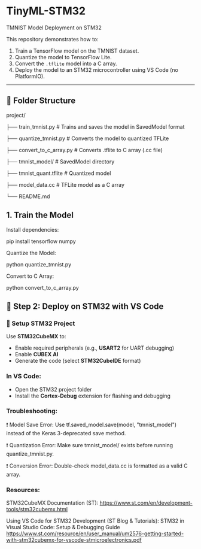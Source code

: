 # TinyML-STM32
TMNIST Model Deployment on STM32

This repository demonstrates how to:

1. Train a TensorFlow model on the TMNIST dataset.
2. Quantize the model to TensorFlow Lite.
3. Convert the `.tflite` model into a C array.
4. Deploy the model to an STM32 microcontroller using VS Code (no PlatformIO).

---

## 📁 Folder Structure

project/

├── train_tmnist.py # Trains and saves the model in SavedModel format

├── quantize_tmnist.py # Converts the model to quantized TFLite

├── convert_to_c_array.py # Converts .tflite to C array (.cc file)

├── tmnist_model/ # SavedModel directory

├── tmnist_quant.tflite # Quantized model

├── model_data.cc # TFLite model as a C array

└── README.md

## 1. Train the Model

Install dependencies:

pip install tensorflow numpy

Quantize the Model:

python quantize_tmnist.py

Convert to C Array:

python convert_to_c_array.py

## 🔌 Step 2: Deploy on STM32 with VS Code

### 🧩 Setup STM32 Project

Use **STM32CubeMX** to:

- Enable required peripherals (e.g., **USART2** for UART debugging)
- Enable **CUBEX AI**
- Generate the code (select **STM32CubeIDE** format)

### In VS Code:

- Open the STM32 project folder
- Install the **Cortex-Debug** extension for flashing and debugging

### Troubleshooting:
❗ Model Save Error:
Use tf.saved_model.save(model, "tmnist_model") instead of the Keras 3-deprecated save method.

❗ Quantization Error:
Make sure tmnist_model/ exists before running quantize_tmnist.py.

❗ Conversion Error:
Double-check model_data.cc is formatted as a valid C array.

### Resources:

STM32CubeMX Documentation (ST):
https://www.st.com/en/development-tools/stm32cubemx.html

Using VS Code for STM32 Development (ST Blog & Tutorials):
STM32 in Visual Studio Code: Setup & Debugging Guide
https://www.st.com/resource/en/user_manual/um2576-getting-started-with-stm32cubemx-for-vscode-stmicroelectronics.pdf




